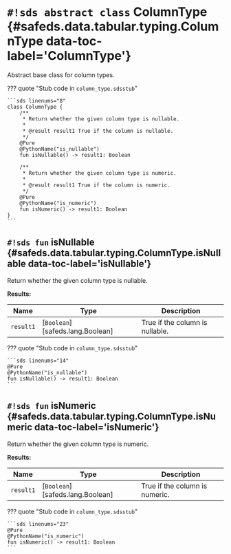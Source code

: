 # `#!sds abstract class` ColumnType {#safeds.data.tabular.typing.ColumnType data-toc-label='ColumnType'}

Abstract base class for column types.

??? quote "Stub code in `column_type.sdsstub`"

    ```sds linenums="8"
    class ColumnType {
        /**
         * Return whether the given column type is nullable.
         *
         * @result result1 True if the column is nullable.
         */
        @Pure
        @PythonName("is_nullable")
        fun isNullable() -> result1: Boolean
    
        /**
         * Return whether the given column type is numeric.
         *
         * @result result1 True if the column is numeric.
         */
        @Pure
        @PythonName("is_numeric")
        fun isNumeric() -> result1: Boolean
    }
    ```

## `#!sds fun` isNullable {#safeds.data.tabular.typing.ColumnType.isNullable data-toc-label='isNullable'}

Return whether the given column type is nullable.

**Results:**

| Name | Type | Description |
|------|------|-------------|
| `result1` | [`Boolean`][safeds.lang.Boolean] | True if the column is nullable. |

??? quote "Stub code in `column_type.sdsstub`"

    ```sds linenums="14"
    @Pure
    @PythonName("is_nullable")
    fun isNullable() -> result1: Boolean
    ```

## `#!sds fun` isNumeric {#safeds.data.tabular.typing.ColumnType.isNumeric data-toc-label='isNumeric'}

Return whether the given column type is numeric.

**Results:**

| Name | Type | Description |
|------|------|-------------|
| `result1` | [`Boolean`][safeds.lang.Boolean] | True if the column is numeric. |

??? quote "Stub code in `column_type.sdsstub`"

    ```sds linenums="23"
    @Pure
    @PythonName("is_numeric")
    fun isNumeric() -> result1: Boolean
    ```
